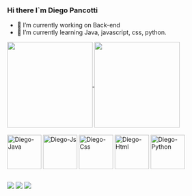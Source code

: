 ### Hi there I`m Diego Pancotti

- 🔭 I’m currently working on Back-end
- 🌱 I’m currently learning Java, javascript, css, python.

<a href="https://github.com/diegoPanco/github-readme-stats">
  <img height=200 align="center" src="https://github-readme-stats.vercel.app/api?username=diegoPanco&theme=radical" />
</a>
<a href="https://github.com/diegoPanco/convoychat">
  <img height=200 align="center" src="https://github-readme-stats.vercel.app/api/top-langs?username=diegoPanco&layout=compact&langs_count=8&card_width=320&theme=radical" />
</a>


<div style= "display: inline_block"><br>
    <img align="center" alt="Diego-Java" height="80" width="80" src="https://cdn.jsdelivr.net/gh/devicons/devicon@latest/icons/java/java-original.svg" />
    <img align="center" alt="Diego-Js" height="80" width="80" src="https://cdn.jsdelivr.net/gh/devicons/devicon@latest/icons/javascript/javascript-original.svg" />
    <img align="center" alt="Diego-Css" height="80" width="80" src="https://cdn.jsdelivr.net/gh/devicons/devicon@latest/icons/css3/css3-original.svg" />
    <img align="center" alt="Diego-Html" height="80" width="80" src="https://cdn.jsdelivr.net/gh/devicons/devicon@latest/icons/html5/html5-original.svg" />
    <img align="center"  alt="Diego-Python"height="80" width="80" src="https://cdn.jsdelivr.net/gh/devicons/devicon@latest/icons/python/python-original.svg" />
</div>

##

<div>
  <a href = "mailto:pancottidiego076@gmail.com"><img src="https://img.shields.io/badge/-Gmail-%23333?style=for-the-badge&logo=gmail&logoColor=white" target="_blank"></a>
  <a href="https://www.linkedin.com/in/diegopancotti" target="_blank"><img src="https://img.shields.io/badge/-LinkedIn-%230077B5?style=for-the-badge&logo=linkedin&logoColor=white" target="_blank"></a> 
  <a href="https://wa.me/5513997378494"><img src="https://img.shields.io/badge/WhatsApp-25D366?style=for-the-badge&logo=whatsapp&logoColor=white"></a>
</div>

